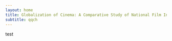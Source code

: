 ```yaml
---
layout: home
title: Globalization of Cinema: A Comparative Study of National Film Industries
subtitle: qqch
---
```

test